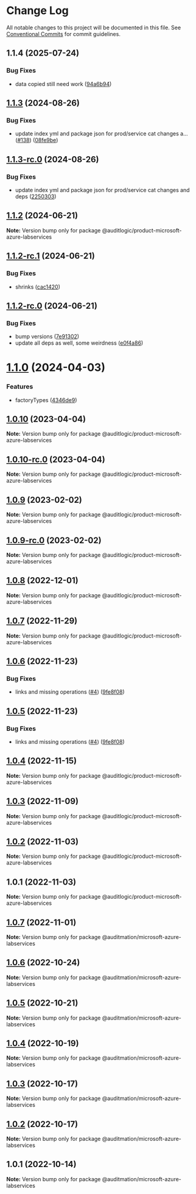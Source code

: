 # Change Log

All notable changes to this project will be documented in this file.
See [Conventional Commits](https://conventionalcommits.org) for commit guidelines.

## 1.1.4 (2025-07-24)


### Bug Fixes

* data copied still need work ([94a6b94](https://github.com/zerobias-org/product/commit/94a6b942fb0516367548599d739529536132755a))





## [1.1.3](https://github.com/auditlogic/product/compare/@auditlogic/product-microsoft-azure-labservices@1.1.2...@auditlogic/product-microsoft-azure-labservices@1.1.3) (2024-08-26)


### Bug Fixes

* update index yml and package json for prod/service cat changes a… ([#138](https://github.com/auditlogic/product/issues/138)) ([08fe9be](https://github.com/auditlogic/product/commit/08fe9beb1c8457462a19bc69caa02e6212d97e1a))





## [1.1.3-rc.0](https://github.com/auditlogic/product/compare/@auditlogic/product-microsoft-azure-labservices@1.1.2...@auditlogic/product-microsoft-azure-labservices@1.1.3-rc.0) (2024-08-26)


### Bug Fixes

* update index yml and package json for prod/service cat changes and deps ([2250303](https://github.com/auditlogic/product/commit/225030363a363608240135b7ebed386b28f01e4b))





## [1.1.2](https://github.com/auditlogic/product/compare/@auditlogic/product-microsoft-azure-labservices@1.1.2-rc.1...@auditlogic/product-microsoft-azure-labservices@1.1.2) (2024-06-21)

**Note:** Version bump only for package @auditlogic/product-microsoft-azure-labservices





## [1.1.2-rc.1](https://github.com/auditlogic/product/compare/@auditlogic/product-microsoft-azure-labservices@1.1.2-rc.0...@auditlogic/product-microsoft-azure-labservices@1.1.2-rc.1) (2024-06-21)


### Bug Fixes

* shrinks ([cac1420](https://github.com/auditlogic/product/commit/cac14200fefcd8183ab69fe89a47bd3f70f563e9))





## [1.1.2-rc.0](https://github.com/auditlogic/product/compare/@auditlogic/product-microsoft-azure-labservices@1.1.0...@auditlogic/product-microsoft-azure-labservices@1.1.2-rc.0) (2024-06-21)


### Bug Fixes

* bump versions ([7e91302](https://github.com/auditlogic/product/commit/7e913023b8b312150ed7762c32fbbe616be71de5))
* update all deps as well, some weirdness ([e0f4a86](https://github.com/auditlogic/product/commit/e0f4a864714e2d3de6bbf3da014d5312fe53be2f))





# [1.1.0](https://github.com/auditlogic/product/compare/@auditlogic/product-microsoft-azure-labservices@1.0.10...@auditlogic/product-microsoft-azure-labservices@1.1.0) (2024-04-03)


### Features

* factoryTypes ([4346de9](https://github.com/auditlogic/product/commit/4346de92693aee892fccf725338ffc7b80ab182b))





## [1.0.10](https://github.com/auditlogic/product/compare/@auditlogic/product-microsoft-azure-labservices@1.0.9...@auditlogic/product-microsoft-azure-labservices@1.0.10) (2023-04-04)

**Note:** Version bump only for package @auditlogic/product-microsoft-azure-labservices





## [1.0.10-rc.0](https://github.com/auditlogic/product/compare/@auditlogic/product-microsoft-azure-labservices@1.0.9...@auditlogic/product-microsoft-azure-labservices@1.0.10-rc.0) (2023-04-04)

**Note:** Version bump only for package @auditlogic/product-microsoft-azure-labservices





## [1.0.9](https://github.com/auditlogic/product/compare/@auditlogic/product-microsoft-azure-labservices@1.0.8...@auditlogic/product-microsoft-azure-labservices@1.0.9) (2023-02-02)

**Note:** Version bump only for package @auditlogic/product-microsoft-azure-labservices





## [1.0.9-rc.0](https://github.com/auditlogic/product/compare/@auditlogic/product-microsoft-azure-labservices@1.0.8...@auditlogic/product-microsoft-azure-labservices@1.0.9-rc.0) (2023-02-02)

**Note:** Version bump only for package @auditlogic/product-microsoft-azure-labservices





## [1.0.8](https://github.com/auditlogic/product/compare/@auditlogic/product-microsoft-azure-labservices@1.0.7...@auditlogic/product-microsoft-azure-labservices@1.0.8) (2022-12-01)

**Note:** Version bump only for package @auditlogic/product-microsoft-azure-labservices





## [1.0.7](https://github.com/auditlogic/product/compare/@auditlogic/product-microsoft-azure-labservices@1.0.6...@auditlogic/product-microsoft-azure-labservices@1.0.7) (2022-11-29)

**Note:** Version bump only for package @auditlogic/product-microsoft-azure-labservices





## [1.0.6](https://github.com/auditlogic/product/compare/@auditlogic/product-microsoft-azure-labservices@1.0.4...@auditlogic/product-microsoft-azure-labservices@1.0.6) (2022-11-23)


### Bug Fixes

* links and missing operations ([#4](https://github.com/auditlogic/product/issues/4)) ([9fe8f08](https://github.com/auditlogic/product/commit/9fe8f08fe7c57fdb79f991ac35bd6ac2e7dcad38))





## [1.0.5](https://github.com/auditlogic/product/compare/@auditlogic/product-microsoft-azure-labservices@1.0.4...@auditlogic/product-microsoft-azure-labservices@1.0.5) (2022-11-23)


### Bug Fixes

* links and missing operations ([#4](https://github.com/auditlogic/product/issues/4)) ([9fe8f08](https://github.com/auditlogic/product/commit/9fe8f08fe7c57fdb79f991ac35bd6ac2e7dcad38))





## [1.0.4](https://github.com/auditlogic/product/compare/@auditlogic/product-microsoft-azure-labservices@1.0.3...@auditlogic/product-microsoft-azure-labservices@1.0.4) (2022-11-15)

**Note:** Version bump only for package @auditlogic/product-microsoft-azure-labservices





## [1.0.3](https://github.com/auditlogic/product/compare/@auditlogic/product-microsoft-azure-labservices@1.0.2...@auditlogic/product-microsoft-azure-labservices@1.0.3) (2022-11-09)

**Note:** Version bump only for package @auditlogic/product-microsoft-azure-labservices





## [1.0.2](https://github.com/auditlogic/product/compare/@auditlogic/product-microsoft-azure-labservices@1.0.1...@auditlogic/product-microsoft-azure-labservices@1.0.2) (2022-11-03)

**Note:** Version bump only for package @auditlogic/product-microsoft-azure-labservices





## 1.0.1 (2022-11-03)

**Note:** Version bump only for package @auditlogic/product-microsoft-azure-labservices





## [1.0.7](https://github.com/auditmation/store-content/compare/@auditmation/microsoft-azure-labservices@1.0.6...@auditmation/microsoft-azure-labservices@1.0.7) (2022-11-01)

**Note:** Version bump only for package @auditmation/microsoft-azure-labservices





## [1.0.6](https://github.com/auditmation/store-content/compare/@auditmation/microsoft-azure-labservices@1.0.5...@auditmation/microsoft-azure-labservices@1.0.6) (2022-10-24)

**Note:** Version bump only for package @auditmation/microsoft-azure-labservices





## [1.0.5](https://github.com/auditmation/store-content/compare/@auditmation/microsoft-azure-labservices@1.0.4...@auditmation/microsoft-azure-labservices@1.0.5) (2022-10-21)

**Note:** Version bump only for package @auditmation/microsoft-azure-labservices





## [1.0.4](https://github.com/auditmation/store-content/compare/@auditmation/microsoft-azure-labservices@1.0.3...@auditmation/microsoft-azure-labservices@1.0.4) (2022-10-19)

**Note:** Version bump only for package @auditmation/microsoft-azure-labservices





## [1.0.3](https://github.com/auditmation/store-content/compare/@auditmation/microsoft-azure-labservices@1.0.2...@auditmation/microsoft-azure-labservices@1.0.3) (2022-10-17)

**Note:** Version bump only for package @auditmation/microsoft-azure-labservices





## [1.0.2](https://github.com/auditmation/store-content/compare/@auditmation/microsoft-azure-labservices@1.0.1...@auditmation/microsoft-azure-labservices@1.0.2) (2022-10-17)

**Note:** Version bump only for package @auditmation/microsoft-azure-labservices





## 1.0.1 (2022-10-14)

**Note:** Version bump only for package @auditmation/microsoft-azure-labservices
